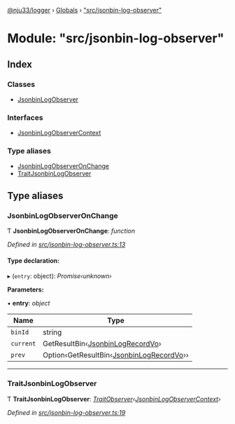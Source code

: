 [@nju33/logger](../README.md) › [Globals](../globals.md) › ["src/jsonbin-log-observer"](_src_jsonbin_log_observer_.md)

# Module: "src/jsonbin-log-observer"

## Index

### Classes

* [JsonbinLogObserver](../classes/_src_jsonbin_log_observer_.jsonbinlogobserver.md)

### Interfaces

* [JsonbinLogObserverContext](../interfaces/_src_jsonbin_log_observer_.jsonbinlogobservercontext.md)

### Type aliases

* [JsonbinLogObserverOnChange](_src_jsonbin_log_observer_.md#jsonbinlogobserveronchange)
* [TraitJsonbinLogObserver](_src_jsonbin_log_observer_.md#traitjsonbinlogobserver)

## Type aliases

###  JsonbinLogObserverOnChange

Ƭ **JsonbinLogObserverOnChange**: *function*

*Defined in [src/jsonbin-log-observer.ts:13](https://github.com/nju33/logger/blob/4fb201c/src/jsonbin-log-observer.ts#L13)*

#### Type declaration:

▸ (`entry`: object): *Promise‹unknown›*

**Parameters:**

▪ **entry**: *object*

Name | Type |
------ | ------ |
`binId` | string |
`current` | GetResultBin‹[JsonbinLogRecordVo](../interfaces/_src_jsonbin_logger_.jsonbinlogrecordvo.md)› |
`prev` | Option‹GetResultBin‹[JsonbinLogRecordVo](../interfaces/_src_jsonbin_logger_.jsonbinlogrecordvo.md)›› |

___

###  TraitJsonbinLogObserver

Ƭ **TraitJsonbinLogObserver**: *[TraitObserver](../interfaces/_src_observer_.traitobserver.md)‹[JsonbinLogObserverContext](../interfaces/_src_jsonbin_log_observer_.jsonbinlogobservercontext.md)›*

*Defined in [src/jsonbin-log-observer.ts:19](https://github.com/nju33/logger/blob/4fb201c/src/jsonbin-log-observer.ts#L19)*
